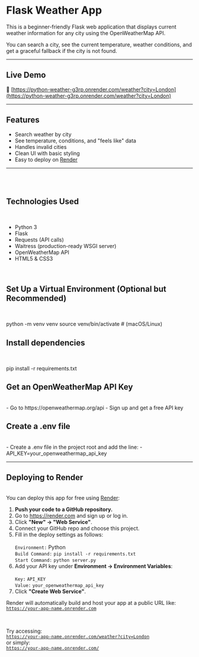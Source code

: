 # Flask Weather App

This is a beginner-friendly Flask web application that displays current weather information for any city using the OpenWeatherMap API.

You can search a city, see the current temperature, weather conditions, and get a graceful fallback if the city is not found.

---

## Live Demo

🔗 [https://python-weather-g3rp.onrender.com/weather?city=London](https://python-weather-g3rp.onrender.com/weather?city=London)

---

## Features

-  Search weather by city
-  See temperature, conditions, and "feels like" data
-  Handles invalid cities
-  Clean UI with basic styling
-  Easy to deploy on [Render](https://render.com)

---
<br>
<br>

## Technologies Used
<br>

-  Python 3
-  Flask
-  Requests (API calls)
-  Waitress (production-ready WSGI server)
-  OpenWeatherMap API
-  HTML5 & CSS3

<br>

## Set Up a Virtual Environment (Optional but Recommended)
<br>

python -m venv venv
source venv/bin/activate  # (macOS/Linux)
<br>

## Install dependencies
<br>

pip install -r requirements.txt
<br>

## Get an OpenWeatherMap API Key
<br>
-  Go to https://openweathermap.org/api
-  Sign up and get a free API key
<br>

## Create a .env file
<br>
-  Create a .env file in the project root and add the line:
-  API_KEY=your_openweathermap_api_key
<br>

---

## Deploying to Render
<br>
You can deploy this app for free using <a href="https://render.com" target="_blank">Render</a>:

<ol>
  <li><strong>Push your code to a GitHub repository.</strong></li>
  <li>Go to <a href="https://render.com">https://render.com</a> and sign up or log in.</li>
  <li>Click <strong>"New" → "Web Service"</strong>.</li>
  <li>Connect your GitHub repo and choose this project.</li>
  <li>Fill in the deploy settings as follows:<br><br>
    <code>Environment:</code> Python<br>
    <code>Build Command:</code> <code>pip install -r requirements.txt</code><br>
    <code>Start Command:</code> <code>python server.py</code>
  </li>
  <li>Add your API key under <strong>Environment → Environment Variables</strong>:<br><br>
    <code>Key:</code> <code>API_KEY</code><br>
    <code>Value:</code> <code>your_openweathermap_api_key</code>
  </li>
  <li>Click <strong>"Create Web Service"</strong>.</li>
</ol>

Render will automatically build and host your app at a public URL like:<br>
<code>https://your-app-name.onrender.com</code>

<br>

Try accessing:<br>
<code>https://your-app-name.onrender.com/weather?city=London</code><br>
or simply:<br>
<code>https://your-app-name.onrender.com/</code>
